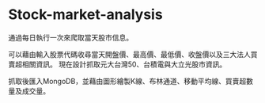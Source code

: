 # Stock-market-analysis
通過每日執行一次來爬取當天股市信息。

可以藉由輸入股票代碼收尋當天開盤價、最高價、最低價、收盤價以及三大法人買賣超相關資訊。
現在設計抓取元大台灣50、台積電與大立光股市資訊。

抓取後匯入MongoDB，並藉由圖形繪製K線、布林通道、移動平均線、買賣超數量及成交量。
